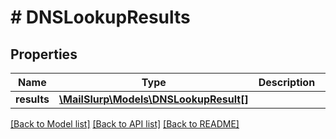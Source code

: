 # # DNSLookupResults

## Properties

Name | Type | Description | Notes
------------ | ------------- | ------------- | -------------
**results** | [**\MailSlurp\Models\DNSLookupResult[]**](DNSLookupResult) |  | [optional] 

[[Back to Model list]](../../README#documentation-for-models) [[Back to API list]](../../README#documentation-for-api-endpoints) [[Back to README]](../../README)


